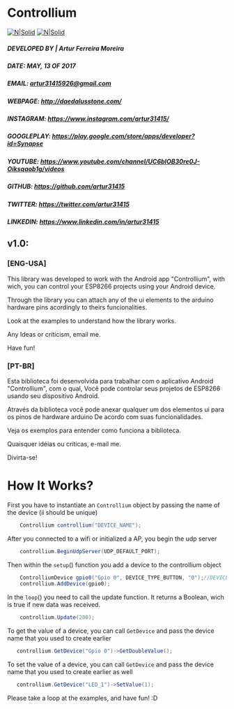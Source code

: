 # Controllium


[![N|Solid](http://daedalusstone.com/play_github.png)](https://play.google.com/store/apps/details?id=com.daedalusstone.sigma.controllium)   [![N|Solid](http://daedalusstone.com/github_instagram_icon.png)](https://www.instagram.com/artur31415926/)



##### DEVELOPED BY | Artur Ferreira Moreira
##### DATE:           MAY, 13 OF 2017
##### EMAIL:          artur31415926@gmail.com
##### WEBPAGE:        http://daedalusstone.com/
##### INSTAGRAM:      https://www.instagram.com/artur31415/
##### GOOGLEPLAY:     https://play.google.com/store/apps/developer?id=Synapse
##### YOUTUBE:        https://www.youtube.com/channel/UC6blOB30re0J-Oiksqaob1g/videos
##### GITHUB:         https://github.com/artur31415
##### TWITTER:        https://twitter.com/artur31415
##### LINKEDIN:       https://www.linkedin.com/in/artur31415

## v1.0:
### [ENG-USA]
This library was developed to work with the Android app "Controllium", with wich,
you can control your ESP8266 projects using your Android device.

Through the library you can attach any of the ui elements to the arduino hardware pins
acordingly to theirs funcionalities.

Look at the examples to understand how the library works.

Any Ideas or criticism, email me.

Have fun!

### [PT-BR]
Esta biblioteca foi desenvolvida para trabalhar com o aplicativo Android "Controllium", com o qual,
Você pode controlar seus projetos de ESP8266 usando seu dispositivo Android.

Através da biblioteca você pode anexar qualquer um dos elementos ui para os pinos de hardware arduino
De acordo com suas funcionalidades.

Veja os exemplos para entender como funciona a biblioteca.

Quaisquer idéias ou críticas, e-mail me.

Divirta-se!


# How It Works?

First you have to instantiate an `Controllium` object by passing the name of the device (ii should be unique)

```java
    Controllium controllium("DEVICE_NAME");
```

After you connected to a wifi or initialized a AP, you begin the udp server

```java
	controllium.BeginUdpServer(UDP_DEFAULT_PORT);
```

Then within the `setup`() function you add a device to the controllium object

```java
    ControlliumDevice gpio0("Gpio 0", DEVICE_TYPE_BUTTON, "0");//DEVICE_NAME, TYPE, INITIAL_VALUE
    controllium.AddDevice(gpio0);
```

In the `loop`() you need to call the update function.
It returns a Boolean, wich is true if new data was received.

```java
	controllium.Update(200);
```


To get the value of a device, you can call `GetDevice` and pass the device name that you used to create earlier

```java
   controllium.GetDevice("Gpio 0")->GetDoubleValue();
```

To set the value of a device, you can call `GetDevice` and pass the device name that you used to create earlier as well

```java
   controllium.GetDevice("LED_1")->SetValue(1);
```

Please take a loop at the examples, and have fun! :D


[//]: # (These are reference links used in the body of this note and get stripped out when the markdown processor does its job. There is no need to format nicely because it shouldn't be seen. Thanks SO - http://stackoverflow.com/questions/4823468/store-comments-in-markdown-syntax)


   [dill]: <https://github.com/joemccann/dillinger>
   [git-repo-url]: <https://github.com/joemccann/dillinger.git>
   [john gruber]: <http://daringfireball.net>
   [df1]: <http://daringfireball.net/projects/markdown/>
   [markdown-it]: <https://github.com/markdown-it/markdown-it>
   [Ace Editor]: <http://ace.ajax.org>
   [node.js]: <http://nodejs.org>
   [Twitter Bootstrap]: <http://twitter.github.com/bootstrap/>
   [jQuery]: <http://jquery.com>
   [@tjholowaychuk]: <http://twitter.com/tjholowaychuk>
   [express]: <http://expressjs.com>
   [AngularJS]: <http://angularjs.org>
   [Gulp]: <http://gulpjs.com>

   [PlDb]: <https://github.com/joemccann/dillinger/tree/master/plugins/dropbox/README.md>
   [PlGh]: <https://github.com/joemccann/dillinger/tree/master/plugins/github/README.md>
   [PlGd]: <https://github.com/joemccann/dillinger/tree/master/plugins/googledrive/README.md>
   [PlOd]: <https://github.com/joemccann/dillinger/tree/master/plugins/onedrive/README.md>
   [PlMe]: <https://github.com/joemccann/dillinger/tree/master/plugins/medium/README.md>
   [PlGa]: <https://github.com/RahulHP/dillinger/blob/master/plugins/googleanalytics/README.md>
